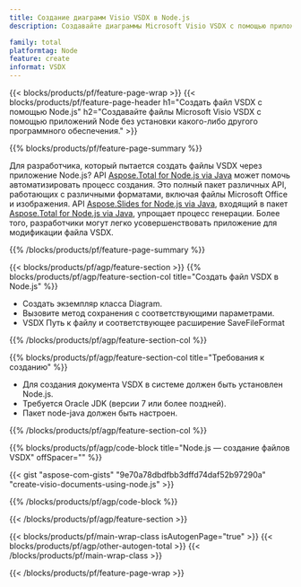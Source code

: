 ```yaml
---
title: Создание диаграмм Visio VSDX в Node.js
description: Создавайте диаграммы Microsoft Visio VSDX с помощью приложений Node без использования Microsoft Office. 

family: total
platformtag: Node
feature: create
informat: VSDX
---
```

{{< blocks/products/pf/feature-page-wrap >}}
{{< blocks/products/pf/feature-page-header h1="Создать файл VSDX с помощью Node.js" h2="Создавайте файлы Microsoft Visio VSDX с помощью приложений Node без установки какого-либо другого программного обеспечения." >}}

{{% blocks/products/pf/feature-page-summary %}}

Для разработчика, который пытается создать файлы VSDX через приложение Node.js? API [Aspose.Total for Node.js via Java](https://products.aspose.com/total/ru/nodejs-java/) может помочь автоматизировать процесс создания. Это полный пакет различных API, работающих с различными форматами, включая файлы Microsoft Office и изображения. API [Aspose.Slides for Node.js via Java](https://products.aspose.com/slides/ru/nodejs-java/), входящий в пакет [Aspose.Total for Node.js via Java](https://products.aspose.com/total/ru/nodejs-java/), упрощает процесс генерации. Более того, разработчики могут легко усовершенствовать приложение для модификации файла VSDX. 

{{% /blocks/products/pf/feature-page-summary %}}

{{< blocks/products/pf/agp/feature-section >}}
{{% blocks/products/pf/agp/feature-section-col title="Создать файл VSDX в Node.js" %}}

- Создать экземпляр класса Diagram.
- Вызовите метод сохранения с соответствующими параметрами.
- VSDX Путь к файлу и соответствующее расширение SaveFileFormat

{{% /blocks/products/pf/agp/feature-section-col %}}

{{% blocks/products/pf/agp/feature-section-col title="Требования к созданию" %}}

- Для создания документа VSDX в системе должен быть установлен Node.js.
- Требуется Oracle JDK (версии 7 или более поздней).
- Пакет node-java должен быть настроен.

{{% /blocks/products/pf/agp/feature-section-col %}}

{{% blocks/products/pf/agp/code-block title="Node.js — создание файлов VSDX" offSpacer="" %}}

{{< gist "aspose-com-gists" "9e70a78dbdfbb3dffd74daf52b97290a" "create-visio-documents-using-node.js" >}}

{{% /blocks/products/pf/agp/code-block %}}

{{< /blocks/products/pf/agp/feature-section >}}

{{< blocks/products/pf/main-wrap-class isAutogenPage="true" >}}
{{< blocks/products/pf/agp/other-autogen-total >}}
{{< /blocks/products/pf/main-wrap-class >}}

{{< /blocks/products/pf/feature-page-wrap >}}